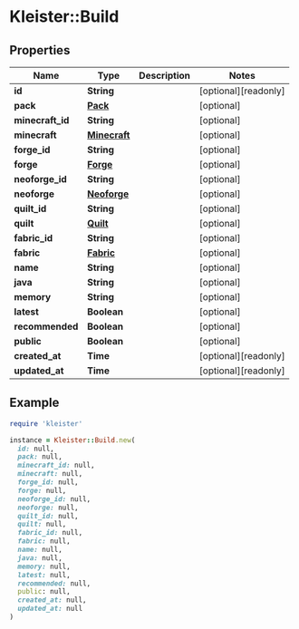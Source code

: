 # Kleister::Build

## Properties

| Name | Type | Description | Notes |
| ---- | ---- | ----------- | ----- |
| **id** | **String** |  | [optional][readonly] |
| **pack** | [**Pack**](Pack.md) |  | [optional] |
| **minecraft_id** | **String** |  | [optional] |
| **minecraft** | [**Minecraft**](Minecraft.md) |  | [optional] |
| **forge_id** | **String** |  | [optional] |
| **forge** | [**Forge**](Forge.md) |  | [optional] |
| **neoforge_id** | **String** |  | [optional] |
| **neoforge** | [**Neoforge**](Neoforge.md) |  | [optional] |
| **quilt_id** | **String** |  | [optional] |
| **quilt** | [**Quilt**](Quilt.md) |  | [optional] |
| **fabric_id** | **String** |  | [optional] |
| **fabric** | [**Fabric**](Fabric.md) |  | [optional] |
| **name** | **String** |  | [optional] |
| **java** | **String** |  | [optional] |
| **memory** | **String** |  | [optional] |
| **latest** | **Boolean** |  | [optional] |
| **recommended** | **Boolean** |  | [optional] |
| **public** | **Boolean** |  | [optional] |
| **created_at** | **Time** |  | [optional][readonly] |
| **updated_at** | **Time** |  | [optional][readonly] |

## Example

```ruby
require 'kleister'

instance = Kleister::Build.new(
  id: null,
  pack: null,
  minecraft_id: null,
  minecraft: null,
  forge_id: null,
  forge: null,
  neoforge_id: null,
  neoforge: null,
  quilt_id: null,
  quilt: null,
  fabric_id: null,
  fabric: null,
  name: null,
  java: null,
  memory: null,
  latest: null,
  recommended: null,
  public: null,
  created_at: null,
  updated_at: null
)
```

